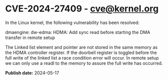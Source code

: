 # CVE-2024-27409 - cve@kernel.org

In the Linux kernel, the following vulnerability has been resolved:

dmaengine: dw-edma: HDMA: Add sync read before starting the DMA transfer in remote setup

The Linked list element and pointer are not stored in the same memory as
the HDMA controller register. If the doorbell register is toggled before
the full write of the linked list a race condition error will occur.
In remote setup we can only use a readl to the memory to assure the full
write has occurred.

**Publish date:** 2024-05-17
